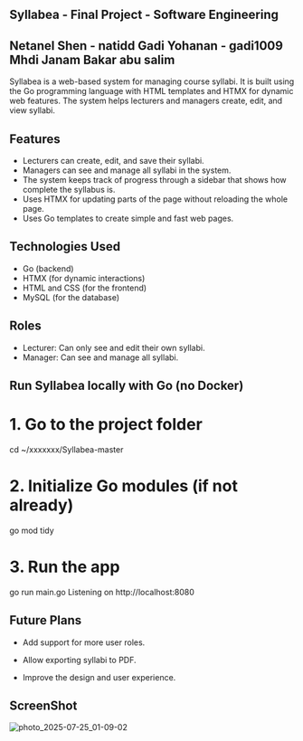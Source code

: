 Syllabea - Final Project - Software Engineering
--------
Netanel Shen - natidd
Gadi Yohanan - gadi1009
Mhdi Janam
Bakar abu salim
--------

Syllabea is a web-based system for managing course syllabi. It is built using the Go programming language with HTML templates and HTMX for dynamic web features. The system helps lecturers and managers create, edit, and view syllabi.

Features
--------

- Lecturers can create, edit, and save their syllabi.
- Managers can see and manage all syllabi in the system.
- The system keeps track of progress through a sidebar that shows how complete the syllabus is.
- Uses HTMX for updating parts of the page without reloading the whole page.
- Uses Go templates to create simple and fast web pages.

Technologies Used
-----------------

- Go (backend)
- HTMX (for dynamic interactions)
- HTML and CSS (for the frontend)
- MySQL (for the database)

Roles
-----

- Lecturer: Can only see and edit their own syllabi.
- Manager: Can see and manage all syllabi.

Run Syllabea locally with Go (no Docker)
----------

# 1. Go to the project folder
cd ~/xxxxxxx/Syllabea-master

# 2. Initialize Go modules (if not already)
go mod tidy

# 3. Run the app
go run main.go
Listening on http://localhost:8080

Future Plans
------------

- Add support for more user roles.


- Allow exporting syllabi to PDF.
- Improve the design and user experience.

ScreenShot
-----
![photo_2025-07-25_01-09-02](https://github.com/user-attachments/assets/b721cc7c-87b7-453a-ac37-d6738f24f9b9)
